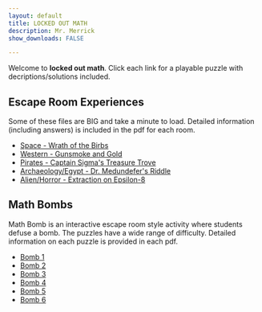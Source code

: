 ```yaml
---
layout: default
title: LOCKED OUT MATH 
description: Mr. Merrick 
show_downloads: FALSE

---
```


Welcome to **locked out math**. Click each link for a playable puzzle with decriptions/solutions included. 

## Escape Room Experiences 
Some of these files are BIG and take a minute to load. Detailed information (including answers) is included in the pdf for each room. 
* <a href="https://MerrickMath.github.io/Experience/Birbs.pdf"> Space - Wrath of the Birbs </a>
* <a href="https://MerrickMath.github.io/Experience/RedDead.pdf"> Western - Gunsmoke and Gold </a>
* <a href="https://MerrickMath.github.io/Experience/Pirate.pdf"> Pirates - Captain Sigma's Treasure Trove </a>
* <a href="https://MerrickMath.github.io/Experience/Medunefer.pdf"> Archaeology/Egypt - Dr. Medundefer's Riddle </a>
* <a href="https://MerrickMath.github.io/Experience/Epsilon.pdf"> Alien/Horror - Extraction on Epsilon-8 </a> 


## Math Bombs 
Math Bomb is an interactive escape room style activity where students defuse a bomb. The puzzles have a wide range of difficulty. Detailed information on each puzzle is provided in each pdf. 
* <a href="https://MerrickMath.github.io/Experience/A3.pdf"> Bomb 1 </a>
* <a href="https://MerrickMath.github.io/Experience/B6.pdf"> Bomb 2 </a>
* <a href="https://MerrickMath.github.io/Experience/C9.pdf"> Bomb 3 </a>
* <a href="https://MerrickMath.github.io/Experience/D12.pdf"> Bomb 4 </a>
* <a href="https://MerrickMath.github.io/Experience/E15.pdf"> Bomb 5 </a>
* <a href="https://MerrickMath.github.io/Experience/F18.pdf"> Bomb 6 </a> 




